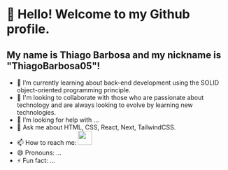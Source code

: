# 👋 Hello! Welcome to my Github profile.
## My name is Thiago Barbosa and my nickname is "ThiagoBarbosa05"!



- 🌱 I’m currently learning about back-end development using the SOLID object-oriented programming principle.
- 👯 I'm looking to collaborate with those who are passionate about technology and are always looking to evolve by learning new technologies.
- 🤔 I’m looking for help with ...
- 💬 Ask me about HTML, CSS, React, Next, TailwindCSS.
- 📫 How to reach me: [<img src="https://cdn.jsdelivr.net/gh/devicons/devicon/icons/linkedin/linkedin-original.svg" width="32px" />](www.linkedin.com/in/thiago-barbosa1999)
- 😄 Pronouns: ...
- ⚡ Fun fact: ...

